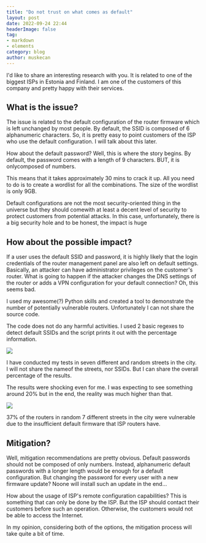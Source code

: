 ```yaml
---
title: "Do not trust on what comes as default"
layout: post
date: 2022-09-24 22:44
headerImage: false
tag:
- markdown
- elements
category: blog
author: muskecan
---
```


I'd like to share an interesting research with you. It is related to one of the biggest ISPs in Estonia and Finland. I am one of the customers of this company and pretty happy with their services.

## What is the issue?

The issue is related to the default configuration of the router firmware which is left unchanged by most people. By default, the SSID is composed of 6 alphanumeric characters. So, it is pretty easy to point customers of the ISP who use the default configuration. I will talk about this later.

How about the default password? Well, this is where the story begins. By default, the password comes with a length of 9 characters. BUT, it is onlycomposed of numbers.

This means that it takes approximately 30 mins to crack it up. All you need to do is to create a wordlist for all the combinations. The size of the wordlist is only 9GB.

Default configurations are not the most security-oriented thing in the universe but they should comewith at least a decent level of security to protect customers from potential attacks. In this case, unfortunately, there is a big security hole and to be honest, the impact is huge

## How about the possible impact?

If a user uses the default SSID and password, it is highly likely that the login credentials of the router management panel are also left on default settings. Basically, an attacker can have administrator privileges on the customer's router. What is going to happen if the attacker changes the DNS settings of the router or adds a VPN configuration for your default connection? Oh, this seems bad.

I used my awesome(?) Python skills and created a tool to demonstrate the number of potentially vulnerable routers. Unfortunately I can not share the source code.

The code does not do any harmful activities. I used 2 basic regexes to detect default SSIDs and the script prints it out with the percentage information.

 <img class="image" src="{{ site.url }}/assets/posts/python-script.png">

I have conducted my tests in seven different and random streets in the city. I will not share the nameof the streets, nor SSIDs. But I can share the overall percentage of the results.

The results were shocking even for me. I was expecting to see something around 20% but in the end, the reality was much higher than that.

 <img class="image" src="{{ site.url }}/assets/posts/graph.png">

37% of the routers in random 7 different streets in the city were vulnerable due to the insufficient default firmware that ISP routers have.

## Mitigation?

Well, mitigation recommendations are pretty obvious. Default passwords should not be composed of only numbers. Instead, alphanumeric default passwords with a longer length would be enough for a default configuration. But changing the password for every user with a new firmware update? Noone will install such an update in the end...

How about the usage of ISP's remote configuration capabilities? This is something that can only be done by the ISP. But the ISP should contact their customers before such an operation. Otherwise, the customers would not be able to access the Internet.

In my opinion, considering both of the options, the mitigation process will take quite a bit of time.